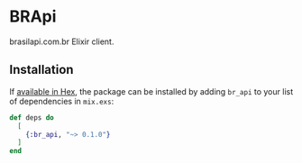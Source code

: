 # BRApi

brasilapi.com.br Elixir client.

## Installation

If [available in Hex](https://hex.pm/docs/publish), the package can be installed
by adding `br_api` to your list of dependencies in `mix.exs`:

```elixir
def deps do
  [
    {:br_api, "~> 0.1.0"}
  ]
end
```

